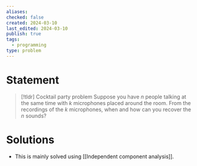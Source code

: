 ```yaml
---
aliases: 
checked: false
created: 2024-03-10
last_edited: 2024-03-10
publish: true
tags:
  - programming
type: problem
---
```

# Statement

>[!tldr] Cocktail party problem
>Suppose you have $n$ people talking at the same time with $k$ microphones placed around the room. From the recordings of the $k$ microphones, when and how can you recover the $n$ sounds?

# Solutions
- This is mainly solved using [[Independent component analysis]].
